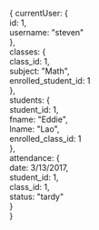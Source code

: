 {
  currentUser: {  
    id: 1,  
    username: "steven"  
  },  
  classes: {  
    class_id: 1,  
    subject: "Math",  
    enrolled_student_id: 1  
  },  
  students: {  
    student_id: 1,  
    fname: "Eddie",  
    lname: "Lao",  
    enrolled_class_id: 1  
  },  
  attendance: {  
    date: 3/13/2017,  
    student_id: 1,  
    class_id: 1,  
    status: "tardy"  
  }  
}  

